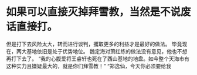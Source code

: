 # 如果可以直接灭掉拜雪教，当然是不说废话直接打。
但是打下去风险太大，转而进行谈判，攫取更多的利益才是最好的做法。
毕竟现在，两大基地依旧是处于优势地位。
魏定海对萧红练的做法没有意见，他也不想再打下去了。
“我的心腹爱将王睿轩也死在了西山基地的地盘。如今整个天海市有这种实力且嫌疑最大的，就是你们拜雪教！”
“郑逸仙，今天你必须要给我

